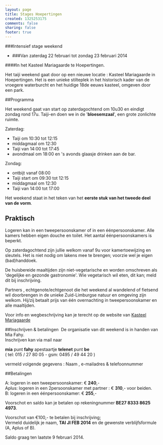 ```yaml
--- 
layout: page
title: Stages Hoepertingen
created: 1325253175
comments: false
sharing: false
footer: true
---
```

###Intensief stage weekend 

* ###Van zaterdag 22 februari tot zondag 23 februari 2014

####In het Kasteel Mariagaarde te Hoepertingen.
 
Het taiji weekend gaat door op een nieuwe locatie : Kasteel Mariagaarde in Hoepertingen.
Het is een unieke stilteplek in het historisch kader van de vroegere waterburcht en het huidige 18de eeuws kasteel, omgeven door een park.

##Programma

Het weekend gaat van start op zaterdagochtend om 10u30 en eindigt zondag rond 17u. 
Taiji-en doen we in de '**bloesemzaal**', een grote zonlichte ruimte.

Zaterdag:

* Taiji om 10:30 tot 12:15 
* middagmaal om 12:30 
* Taiji van 14:00 tot 17:45 
* avondmaal om 18:00 en 's avonds glaasje drinken aan de bar. 

Zondag:   

* ontbijt vanaf 08:00   
* Taiji start om 09:30 tot 12:15  
* middagmaal om 12:30   
* Taiji van 14:00 tot 17:00

Het weekend staat in het teken van het **eerste stuk van het tweede deel van de vorm**.

##	Praktisch

Logeren kan in een tweepersoonskamer of in een éénpersoonskamer. Alle kamers hebben eigen douche en toilet. Het aantal éénpersoonskamers is beperkt. 

Op zaterdagochtend zijn jullie welkom vanaf 9u voor kamertoewijzing en sleutels. Het is niet nodig om lakens mee te brengen; voorzie wel je eigen (bad)handdoek.

De huisbereide maaltijden zijn niet-vegetarische en worden omschreven als 'degelijke en gezonde gastronomie'. Wie vegetarisch wil eten, dit kan; meld dit bij inschrijving. 

Partners , echtgenote/echtgenoot die het weekend al wandelend of fietsend wil doorbrengen in de unieke Zuid-Limburgse natuur en omgeving zijn welkom. Hij/zij betaalt prijs van één overnachting in tweepersoonskamer en alle maaltijden. 

Voor info en wegbeschrijving kan je terecht op de website van [Kasteel Mariagaarde](http://www.kasteelmariagaarde.be/)



##Inschrijven &amp; betalingen&nbsp;
De organisatie van dit weekend is in handen van Mia Fahy.&nbsp;<br />Inschrijven kan via mail naar

**mia** punt **fahy** apestaartje **telenet** punt **be**<br />
( tel: 015 / 27 80 05 -&nbsp;gsm: 0495 / 49 44 20 )

vermeld volgende gegevens :&nbsp;Naam ,&nbsp;e-mailadres &amp; telefoonnummer

##Betalingen

A: logeren in een tweepersoonskamer: € **240**,-  
Aplus: logeren in een 2persoonskamer met partner : € **310**,- voor beiden.  
B: logeren in een éénpersoonskamer: € **255**,-

Voorschot en saldo kan je betalen op rekeningnummer **BE27 8333 8625 4973**.

Voorschot van €100,- te betalen bij inschrijving;   
Vermeld duidelijk je naam, **TAI JI FEB 2014** en de gewenste verblijfsformule (A, Aplus of B).

Saldo graag ten laatste 9 februari 2014.

